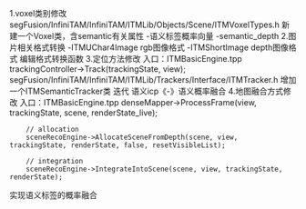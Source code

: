 <!--
 * @Author: your name
 * @Date: 2019-12-30 14:02:16
 * @LastEditTime: 2019-12-30 15:04:24
 * @LastEditors: Please set LastEditors
 * @Description: In User Settings Edit
 * @FilePath: /InfiniTAM/Todo.md
 -->
1.voxel类别修改
segFusion/InfiniTAM/InfiniTAM/ITMLib/Objects/Scene/ITMVoxelTypes.h
新建一个Voxel类，含semantic有关属性
-语义标签概率向量
-semantic_depth
2.图片相关格式转换
-ITMUChar4Image rgb图像格式
-ITMShortImage depth图像格式
编辑格式转换函数
3.定位方法修改
入口：ITMBasicEngine.tpp trackingController->Track(trackingState, view);
segFusion/InfiniTAM/InfiniTAM/ITMLib/Trackers/Interface/ITMTracker.h
增加一个ITMSemanticTracker类
迭代 语义icp《-》语义概率融合
4.地图融合方式修改
入口：ITMBasicEngine.tpp denseMapper->ProcessFrame(view, trackingState, scene, renderState_live);
```	
    // allocation
	sceneRecoEngine->AllocateSceneFromDepth(scene, view, trackingState, renderState, false, resetVisibleList);

	// integration
	sceneRecoEngine->IntegrateIntoScene(scene, view, trackingState, renderState);
```
实现语义标签的概率融合